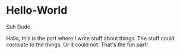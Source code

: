 # Hello-World
Suh Dude

Hallo, this is the part where I write stuff about things. The stuff could corrolate to the things.
Or it could not. That's the fun part!
